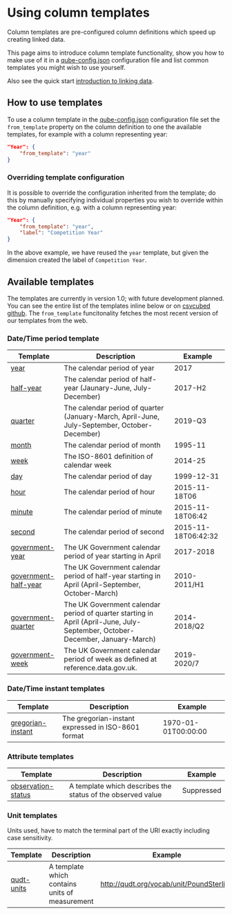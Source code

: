 # Using column templates

Column templates are pre-configured column definitions which speed up creating linked data. 

This page aims to introduce column template functionality, show you how to make use of it in a [qube-config.json](qube-config.md) configuration file and list common templates you might wish to use yourself.

Also see the quick start [introduction to linking data](../../quick-start/linking-data.md).

## How to use templates

To use a column template in the [qube-config.json](qube-config.md) configuration file set the `from_template` property on the column definition to one the available templates, for example with a column representing year:

```json
"Year": {
    "from_template": "year"
}
```

### Overriding template configuration

It is possible to override the configuration inherited from the template; do this by manually specifying individual properties you wish to override within the column definition, e.g. with a column representing year:

```json
"Year": {
    "from_template": "year",
    "label": "Competition Year"
}
```

In the above example, we have reused the `year` template, but given the dimension created the label of `Competition Year`.

## Available templates
The templates are currently in version 1.0; with future development planned. You can see the entire list of the templates inline below or on [csvcubed github](https://github.com/GSS-Cogs/csvcubed/tree/main/csvcubed/csvcubed/readers/cubeconfig/v1_0/templates). The `from_template` funcitonality fetches the most recent version of our templates from the web.

### Date/Time period template

| Template                                                                                                                                             | Description                                                                                                                  | Example             |
| ---------------------------------------------------------------------------------------------------------------------------------------------------- | ---------------------------------------------------------------------------------------------------------------------------- | ------------------- |
| [year](https://purl.org/csv-cubed/qube-config/templates/calendar-year.json)                        | The calendar period of year                                                                                                  | 2017                |
| [half-year](https://purl.org/csv-cubed/qube-config/templates/calendar-half-year.json)              | The calendar period of half-year (Jaunary-June, July-December)                                                               | 2017-H2             |
| [quarter](https://purl.org/csv-cubed/qube-config/templates/calendar-quarter.json)                  | The calendar period of quarter (January-March, April-June, July-September, October-December)                                 | 2019-Q3             |
| [month](https://purl.org/csv-cubed/qube-config/templates/calendar-month.json)                      | The calendar period of month                                                                                                 | 1995-11             |
| [week](https://purl.org/csv-cubed/qube-config/templates/calendar-week.json)                        | The ISO-8601 definition of calendar week                                                                                     | 2014-25             |
| [day](https://purl.org/csv-cubed/qube-config/templates/calendar-day.json)                          | The calendar period of day                                                                                                   | 1999-12-31          |
| [hour](https://purl.org/csv-cubed/qube-config/templates/calendar-hour.json)                        | The calendar period of hour                                                                                                  | 2015-11-18T06       |
| [minute](https://purl.org/csv-cubed/qube-config/templates/calendar-minute.json)                    | The calendar period of minute                                                                                                | 2015-11-18T06:42    |
| [second](https://purl.org/csv-cubed/qube-config/templates/calendar-second.json)                    | The calendar period of second                                                                                                | 2015-11-18T06:42:32 |
| [government-year](https://purl.org/csv-cubed/qube-config/templates/government-year.json)           | The UK Government calendar period of year starting in April                                                                  | 2017-2018           |
| [government-half-year](https://purl.org/csv-cubed/qube-config/templates/government-half-year.json) | The UK Government calendar period of half-year starting in April (April-September, October-March)                            | 2010-2011/H1        |
| [government-quarter](https://purl.org/csv-cubed/qube-config/templates/government-quarter.json)     | The UK Government calendar period of quarter starting in April (April-June, July-September, October-December, January-March) | 2014-2018/Q2        |
| [government-week](https://purl.org/csv-cubed/qube-config/templates/government-week.json)           | The UK Government calendar period of week as defined at reference.data.gov.uk.                                               | 2019-2020/7         |

### Date/Time instant templates

| Template                                                                                                                                       | Description                                        | Example             |
| ---------------------------------------------------------------------------------------------------------------------------------------------- | -------------------------------------------------- | ------------------- |
| [gregorian-instant](https://purl.org/csv-cubed/qube-config/templates/gregorian-instant.json) | The gregorian-instant expressed in ISO-8601 format | 1970-01-01T00:00:00 |

### Attribute templates

| Template                                                                                                                                         | Description                                                 | Example    |
| ------------------------------------------------------------------------------------------------------------------------------------------------ | ----------------------------------------------------------- | ---------- |
| [observation-status](https://purl.org/csv-cubed/qube-config/templates/observation-status.json) | A template which describes the status of the observed value | Suppressed |

### Unit templates

Units used, have to match the terminal part of the URI exactly including case sensitivity.

| Template                                                                                                                                         | Description                                                 | Example    |
| ------------------------------------------------------------------------------------------------------------------------------------------------ | ----------------------------------------------------------- | ---------- |
| [qudt-units](https://purl.org/csv-cubed/qube-config/templates/qudt-units.json) | A template which contains units of measurement | http://qudt.org/vocab/unit/PoundSterling|